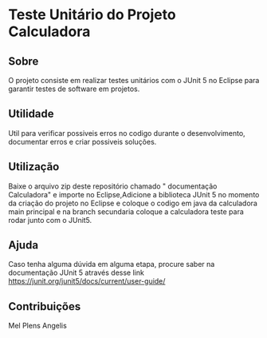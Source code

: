# Teste Unitário do Projeto Calculadora


## Sobre
O projeto consiste em realizar testes unitários com o JUnit 5 no Eclipse para garantir testes de software em projetos.

## Utilidade
Util para verificar possiveis erros no codigo durante o desenvolvimento, documentar erros e criar possiveis soluções.

## Utilização
Baixe o arquivo zip deste repositório chamado " documentação Calculadora" e importe no Eclipse,Adicione a biblioteca JUnit 5 no momento da criação do projeto no Eclipse e coloque o codigo em java da calculadora main principal e na branch secundaria coloque a calculadora teste para rodar junto com o JUnit5.

## Ajuda
Caso tenha alguma dúvida em alguma etapa, procure saber na documentação JUnit 5 através desse link https://junit.org/junit5/docs/current/user-guide/

## Contribuições
Mel Plens Angelis









